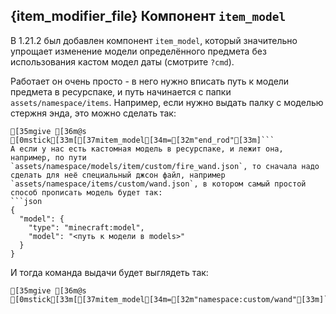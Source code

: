 ## {item_modifier_file} Компонент `item_model`
В 1.21.2 был добавлен компонент `item_model`, который значительно упрощает изменение модели определённого предмета без использования кастом модел даты (смотрите `?cmd`).

Работает он очень просто - в него нужно вписать путь к модели предмета в ресурспаке, и путь начинается с папки `assets/namespace/items`. Например, если нужно выдать палку с моделью стержня энда, это можно сделать так:
```ansi
[35mgive [36m@s [0mstick[33m[[37mitem_model[34m=[32m"end_rod"[33m]```
А если у нас есть кастомная модель в ресурспаке, и лежит она, например, по пути `assets/namespace/models/item/custom/fire_wand.json`, то сначала надо сделать для неё специальный джсон файл, например `assets/namespace/items/custom/wand.json`, в котором самый простой способ прописать модель будет так:
```json
{
  "model": {
    "type": "minecraft:model",
    "model": "<путь к модели в models>"
  }
}
```
И тогда команда выдачи будет выглядеть так:
```ansi
[35mgive [36m@s [0mstick[33m[[37mitem_model[34m=[32m"namespace:custom/wand"[33m]```